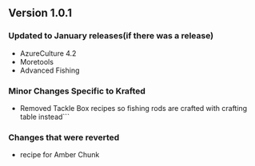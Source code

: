 <h2>Version 1.0.1 </h2>
<h3>Updated to January releases(if there was a release)</h3>

+ AzureCulture 4.2 
+ Moretools 
+ Advanced Fishing

<h3>Minor Changes Specific to Krafted</h3>

- Removed Tackle Box recipes so fishing rods are crafted with crafting table instead```

<h3>Changes that were reverted</h3>

- recipe for Amber Chunk
